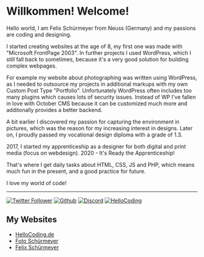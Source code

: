 # Willkommen! Welcome!

Hello world, I am Felix Schürmeyer from Neuss (Germany) and my passions are coding and designing.

I started creating websites at the age of 8, my first one was made with "Microsoft FrontPage 2003". In further projects I used WordPress, which I still fall back to sometimes, because it's a very good solution for building complex webpages.

For example my website about photographing was written using WordPress, as I needed to outsource my projects in additional markups with my own Custom Post Type "Portfolio". Unfortunately WordPress often includes too many plugins which causes lots of security issues. Instead of WP I've fallen in love with October CMS because it can be customized much more and additonally provides a better backend.

A bit earlier I discovered my passion for capturing the environment in pictures, which was the reason for my increasing interest in designs. Later on, I proudly passed my vocational design diploma with a grade of 1.3. 

2017, I started my apprenticeship as a designer for both digital and print media (focus on webdesign). 2020 - It's Ready the Apprenticeship!

That's where I get daily tasks about HTML, CSS, JS and PHP, which means much fun in the present, and a good practice for future.

I love my world of code!

---

[![Twitter Follower](https://img.shields.io/twitter/follow/F_Schuermeyer?label=Twitter%20Follower&style=for-the-badge)](https://twitter.com/F_Schuermeyer) 
[![Github](https://img.shields.io/github/followers/fschuermeyer?label=Github%20Followers&style=for-the-badge)](https://github.com/fschuermeyer/)
[![Discord](https://img.shields.io/discord/530141674463035402?label=HelloCoding%20Discord&logo=Discord&logoColor=%23ffffff&style=for-the-badge)](http://hellocoding.de/discord)
[![HelloCoding](https://img.shields.io/endpoint?style=for-the-badge&url=https%3A%2F%2Fhellocoding.de%2Fapi%2Fbadge%2Ffelix-schuermeyer)](http://hellocoding.de/autor/felix-schuermeyer/)


## My Websites

- [HelloCoding.de](http://hellocoding.de/)
- [Foto Schürmeyer](http://foto-schuermeyer.de/) 
- [Felix Schürmeyer](https://felixschuermeyer.de/)
